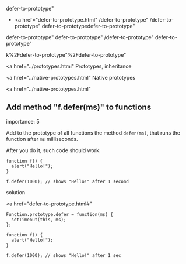 defer-to-prototype"

-   <a href="defer-to-prototype.html"
    /defer-to-prototype"
    /defer-to-prototype"
    defer-to-prototypedefer-to-prototype"

<!-- -->

defer-to-prototype"
defer-to-prototype"
/defer-to-prototype"
defer-to-prototype"

k%2Fdefer-to-prototype"%2Fdefer-to-prototype" </a>

<a href="../prototypes.html" Prototypes, inheritance</span></a>

<a href="../native-prototypes.html" Native prototypes</span></a>

<a href="../native-prototypes.html"

## Add method "f.defer(ms)" to functions

<span class="task__importance" title="How important is the task, from 1 to 5">importance: 5</span>

Add to the prototype of all functions the method `defer(ms)`, that runs the function after `ms` milliseconds.

After you do it, such code should work:

    function f() {
      alert("Hello!");
    }

    f.defer(1000); // shows "Hello!" after 1 second

solution

<a href="defer-to-prototype.html#"
<a href="defer-to-prototype.html#" class="toolbar__button toolbar__button_edit" title="open in sandbox"></a>

    Function.prototype.defer = function(ms) {
      setTimeout(this, ms);
    };

    function f() {
      alert("Hello!");
    }

    f.defer(1000); // shows "Hello!" after 1 sec
